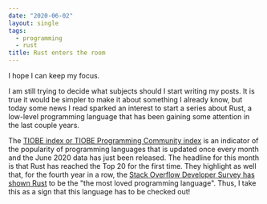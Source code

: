 ```yaml
---
date: "2020-06-02"
layout: single
tags:
  - programming
  - rust
title: Rust enters the room
---
```


I hope I can keep my focus.

I am still trying to decide what subjects should I start writing my posts. It is true it would be simpler to make it about something I already know, but today some news I read sparked an interest to start a series about Rust, a low-level programming language that has been gaining some attention in the last couple years.

The [TIOBE index or TIOBE Programming Community index](https://www.tiobe.com/tiobe-index/) is an indicator of the popularity of programming languages that is updated once every month and the June 2020 data has just been released. The headline for this month is that Rust has reached the Top 20 for the first time. They highlight as well that, for the fourth year in a row, the [Stack Overflow Developer Survey has shown Rust](https://insights.stackoverflow.com/survey/2019#most-loved-dreaded-and-wanted) to be the "the most loved programming language". Thus, I take this as a sign that this language has to be checked out!
